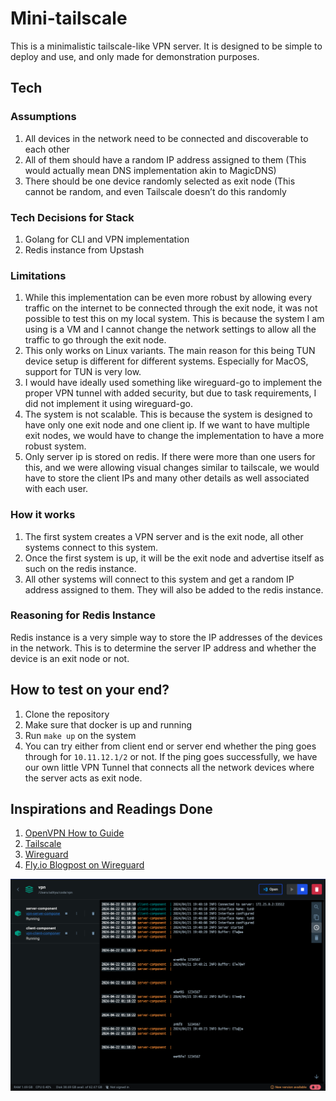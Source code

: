 # Mini-tailscale

This is a minimalistic tailscale-like VPN server. It is designed to be simple to deploy and use, and only made for demonstration purposes.

## Tech

### Assumptions

1. All devices in the network need to be connected and discoverable to each other
2. All of them should have a random IP address assigned to them (This would actually mean DNS implementation akin to MagicDNS)
3. There should be one device randomly selected as exit node (This cannot be random, and even Tailscale doesn’t do this randomly

### Tech Decisions for Stack

1. Golang for CLI and VPN implementation
2. Redis instance from Upstash

### Limitations

1. While this implementation can be even more robust by allowing every traffic on the internet to be connected through the exit node, it was not possible to test this on my local system. This is because the system I am using is a VM and I cannot change the network settings to allow all the traffic to go through the exit node.
2. This only works on Linux variants. The main reason for this being TUN device setup is different for different systems. Especially for MacOS, support for TUN is very low.
3. I would have ideally used something like wireguard-go to implement the proper VPN tunnel with added security, but due to task requirements, I did not implement it using wireguard-go.
4. The system is not scalable. This is because the system is designed to have only one exit node and one client ip. If we want to have multiple exit nodes, we would have to change the implementation to have a more robust system.
5. Only server ip is stored on redis. If there were more than one users for this, and we were allowing visual changes similar to tailscale, we would have to store the client IPs and many other details as well associated with each user.

### How it works

1. The first system creates a VPN server and is the exit node, all other systems connect to this system.
2. Once the first system is up, it will be the exit node and advertise itself
   as such on the redis instance.
3. All other systems will connect to this system and get a random IP address
   assigned to them. They will also be added to the redis instance.

### Reasoning for Redis Instance

Redis instance is a very simple way to store the IP addresses of the devices in
the network. This is to determine the server IP address and whether the device
is an exit node or not.

## How to test on your end?

1. Clone the repository
2. Make sure that docker is up and running
3. Run `make up` on the system
4. You can try either from client end or server end whether the ping goes through for `10.11.12.1/2` or not. If the ping goes successfully, we have our own little VPN Tunnel that connects all the network devices where the server acts as exit node.

## Inspirations and Readings Done

1. [OpenVPN How to Guide](https://openvpn.net/community-resources/how-to/)
2. [Tailscale](https://tailscale.com/)
3. [Wireguard](https://www.wireguard.com/)
4. [Fly.io Blogpost on Wireguard](https://fly.io/blog/our-user-mode-wireguard-year/)

![image](scr.png)
